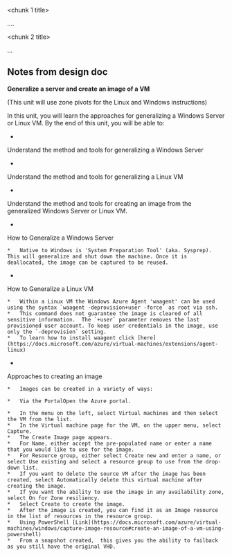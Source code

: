 <introduction paragraph>

<chunk 1 title>

....

<chunk 2 title>

...

## Notes from design doc
**Generalize a server and create an image of a VM**

(This unit will use zone pivots for the Linux and Windows instructions)

In this unit, you will learn the approaches for generalizing a Windows Server or Linux VM. By the end of this unit, you will be able to:

*   

Understand the method and tools for generalizing a Windows Server

*   

Understand the method and tools for generalizing a Linux VM

*   

Understand the method and tools for creating an image from the generalized Windows Server or Linux VM.

*   

How to Generalize a Windows Server

    *   Native to Windows is 'System Preparation Tool' (aka. Sysprep). This will generalize and shut down the machine. Once it is deallocated, the image can be captured to be reused.
*   

How to Generalize a Linux VM

    *   Within a Linux VM the Windows Azure Agent 'waagent' can be used using the syntax `waagent -deprovision+user -force` as root via ssh.
    *   This command does not guarantee the image is cleared of all sensitive information.  The `+user` parameter removes the last provisioned user account. To keep user credentials in the image, use only the `-deprovision` setting.
    *   To learn how to install waagent click [here](https://docs.microsoft.com/azure/virtual-machines/extensions/agent-linux)
*   

Approaches to creating an image

    *   Images can be created in a variety of ways:

    *   Via the PortalOpen the Azure portal.

    *   In the menu on the left, select Virtual machines and then select the VM from the list.
    *   In the Virtual machine page for the VM, on the upper menu, select Capture.
    *   The Create Image page appears.
    *   For Name, either accept the pre-populated name or enter a name that you would like to use for the image.
    *   For Resource group, either select Create new and enter a name, or select Use existing and select a resource group to use from the drop-down list.
    *   If you want to delete the source VM after the image has been created, select Automatically delete this virtual machine after creating the image.
    *   If you want the ability to use the image in any availability zone, select On for Zone resiliency.
    *   Select Create to create the image.
    *   After the image is created, you can find it as an Image resource in the list of resources in the resource group.
    *   Using PowerShell [Link](https://docs.microsoft.com/azure/virtual-machines/windows/capture-image-resource#create-an-image-of-a-vm-using-powershell)
    *   From a snapshot created,  this gives you the ability to failback as you still have the original VHD.
